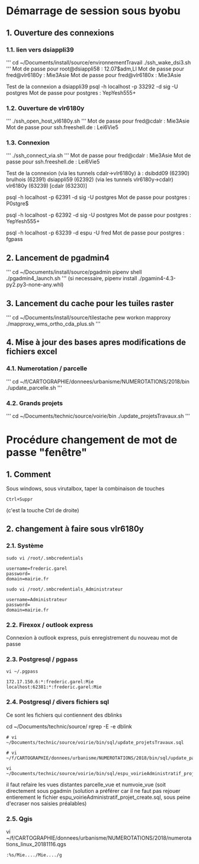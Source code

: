 # Démarrage de session sous byobu

## 1. Ouverture des connexions
### 1.1. lien vers dsiappli39
'''
cd ~/Documents/install/source/environnementTravail
./ssh_wake_dsi3.sh
'''
Mot de passe pour root@dsiappli58 : 12.07$adm,LI
Mot de passe pour fred@vlr6180y : Mie3Asie
Mot de passe pour fred@vlr6180x : Mie3Asie

Test de la connexion a dsiappli39
psql -h localhost -p 33292 -d sig -U postgres
Mot de passe pour postgres : YepYesh555+

### 1.2. Ouverture de vlr6180y
'''
./ssh_open_host_vl6180y.sh
'''
Mot de passe pour fred@cdalr : Mie3Asie
Mot de passe pour ssh.freeshell.de : Lei6Vie5

### 1.3. Connexion
'''
./ssh_connect_via.sh
'''
Mot de passe pour fred@cdalr : Mie3Asie
Mot de passe pour ssh.freeshell.de : Lei6Vie5

Test de la connexion (via les tunnels cdalr->vlr6180y) à :
dsibdd09 (62390)
brulhois (62391)
dsiappli59 (62392)
(via les tunnels vlr6180y->cdalr)
vlr6180y (63239)
[cdalr (63230)]

psql -h localhost -p 62391 -d sig -U postgres
Mot de passe pour postgres : P0stgre$

psql -h localhost -p 62392 -d sig -U postgres
Mot de passe pour postgres : YepYesh555+

psql -h localhost -p 63239 -d espu -U fred
Mot de passe pour postgres : fgpass

## 2. Lancement de pgadmin4
'''
cd ~/Documents/install/source/pgadmin
pipenv shell
./pgadmin4_launch.sh
'''
(si necessaire, pipenv install ./pgamin4-4.3-py2.py3-none-any.whl)

## 3. Lancement du cache pour les tuiles raster
'''
cd ~/Documents/install/source/tilestache
pew workon mapproxy
./mapproxy_wms_ortho_cda_plus.sh
'''

## 4. Mise à jour des bases apres modifications de fichiers excel
### 4.1. Numerotation / parcelle
'''
cd ~/f/CARTOGRAPHIE/donnees/urbanisme/NUMEROTATIONS/2018/bin
./update_parcelle.sh
'''

### 4.2. Grands projets
'''
cd ~/Documents/technic/source/voirie/bin
./update_projetsTravaux.sh
'''

# Procédure changement de mot de passe "fenêtre"

## 1. Comment
Sous windows, sous virutalbox, taper la combinaison de touches
```
Ctrl+Suppr
```
(c'est la touche Ctrl de droite)

## 2. changement à faire sous vlr6180y
### 2.1. Système

```
sudo vi /root/.smbcredentials
```

```
username=frederic.garel
password=
domain=mairie.fr
```

```
sudo vi /root/.smbcredentials_Administrateur
```

```
username=Administrateur
password=
domain=mairie.fr
```


### 2.2. Firexox / outlook express
Connexion à outlook express, puis enregistrement du nouveau mot de passe

### 2.3. Postgresql / pgpass
```
vi ~/.pgpass
```

```
172.17.150.6:*:frederic.garel:Mie
localhost:62381:*:frederic.garel:Mie

```

### 2.4. Postgresql / divers fichiers sql

Ce sont les fichiers qui contiennent des dblinks

cd ~/Documents/technic/source/
rgrep -E -e dblink

```
# vi ~/Documents/technic/source/voirie/bin/sql/update_projetsTravaux.sql
```
```
# vi ~/f/CARTOGRAPHIE/donnees/urbanisme/NUMEROTATIONS/2018/bin/sql/update_parcelle.sql
```
```
vi ~/Documents/technic/source/voirie/bin/sql/espu_voirieAdministratif_projet_create.sql
```

il faut refaire les vues distantes parcelle_vue et numvoie_vue
(soit directement sous pgadmin (solution a préférer
  car il ne faut pas rejouer entierement le fichier espu_voirieAdministratif_projet_create.sql,
  sous peine d'ecraser nos saisies préalables)

### 2.5. Qgis

vi ~/f/CARTOGRAPHIE/donnees/urbanisme/NUMEROTATIONS/2018/numerotations_linux_20181116.qgs

```
:%s/Mie..../Mie..../g
```
